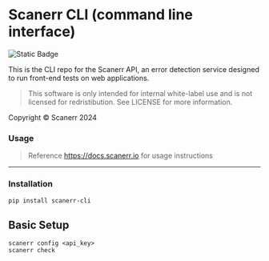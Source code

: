 # Scanerr CLI (command line interface)

![Static Badge](https://img.shields.io/badge/CLI-Available-mint)

This is the CLI repo for the Scanerr API, an error detection service designed to run front-end tests on web applications.

> This software is only intended for internal white-label use and is not licensed for redristibution. See LICENSE for more information.

Copyright © Scanerr 2024

### Usage
> Reference https://docs.scanerr.io for usage instructions

---

### Installation
```shell
pip install scanerr-cli
```

## Basic Setup
```shell
scanerr config <api_key>
scanerr check
```

